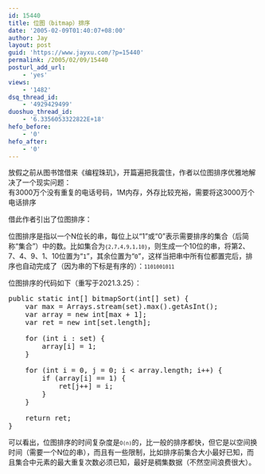 ```yaml
---
id: 15440
title: 位图（bitmap）排序
date: '2005-02-09T01:40:07+08:00'
author: Jay
layout: post
guid: 'https://www.jayxu.com/?p=15440'
permalink: /2005/02/09/15440
posturl_add_url:
    - 'yes'
views:
    - '1482'
dsq_thread_id:
    - '4929429499'
duoshuo_thread_id:
    - '6.3356053322822E+18'
hefo_before:
    - '0'
hefo_after:
    - '0'
---
```


<!-- wp:paragraph -->
<p>放假之前从图书馆借来《编程珠玑》，开篇遍把我震住，作者以位图排序优雅地解决了一个现实问题：<br>有3000万个没有重复的电话号码，1M内存，外存比较充裕，需要将这3000万个电话排序</p>
<!-- /wp:paragraph -->

<!-- wp:paragraph -->
<p>借此作者引出了位图排序：</p>
<!-- /wp:paragraph -->

<!-- wp:paragraph -->
<p>位图排序是指以一个N位长的串，每位上以“1”或“0”表示需要排序的集合（后简称“集合”）中的数。比如集合为<code><code data-enlighter-language="generic" class="EnlighterJSRAW">{2,7,4,9,1,10}</code></code>，则生成一个10位的串，将第2、7、4、9、1、10位置为“<code data-enlighter-language="generic" class="EnlighterJSRAW">1</code>”，其余位置为“<code data-enlighter-language="generic" class="EnlighterJSRAW">0</code>”，这样当把串中所有位都置完后，排序也自动完成了（因为串的下标是有序的）：<code><code data-enlighter-language="generic" class="EnlighterJSRAW">1101001011</code></code></p>
<!-- /wp:paragraph -->

<!-- wp:paragraph -->
<p>位图排序的代码如下（重写于2021.3.25）：</p>
<!-- /wp:paragraph -->

<!-- wp:enlighter/codeblock {"language":"java"} -->
<pre class="EnlighterJSRAW" data-enlighter-language="java" data-enlighter-theme="" data-enlighter-highlight="" data-enlighter-linenumbers="" data-enlighter-lineoffset="" data-enlighter-title="" data-enlighter-group="">public static int[] bitmapSort(int[] set) {
    var max = Arrays.stream(set).max().getAsInt();
    var array = new int[max + 1];
    var ret = new int[set.length];

    for (int i : set) {
        array[i] = 1;
    }

    for (int i = 0, j = 0; i &lt; array.length; i++) {
        if (array[i] == 1) {
            ret[j++] = i;
        }
    }

    return ret;
}</pre>
<!-- /wp:enlighter/codeblock -->

<!-- wp:paragraph -->
<p>可以看出，位图排序的时间复杂度是<code><code data-enlighter-language="generic" class="EnlighterJSRAW">O(n)</code></code>的，比一般的排序都快，但它是以空间换时间（需要一个N位的串），而且有一些限制，比如排序前集合大小最好已知，而且集合中元素的最大重复次数必须已知，最好是稠集数据（不然空间浪费很大）。</p>
<!-- /wp:paragraph -->